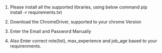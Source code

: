 1. Please install all the supported libraries, using below command
pip install -r requirements.txt

2. Download the ChromeDriver, supported to your chrome Version

3. Enter the Email and Password Manually

4. Also Enter correct role(list), max_experience and job_age based to your requirenments.
